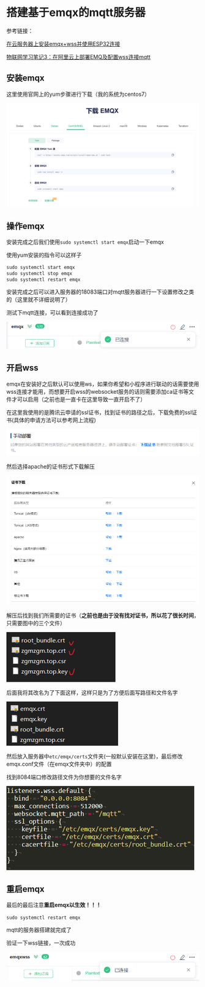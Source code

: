 # 搭建基于emqx的mqtt服务器

参考链接：

[在云服务器上安装emqx+wss并使用ESP32连接 ](https://yuanze.wang/posts/emqx-wss-esp32/#测试服务器)

[物联网学习笔记3：在阿里云上部署EMQ及配置wss连接mqtt](https://blog.csdn.net/weixin_43440746/article/details/103791278)



## 安装emqx

这里使用官网上的yum步骤进行下载（我的系统为centos7）



![image-20230430105803417](images/image-20230430105803417.png)





## 操作emqx

安装完成之后我们使用`sudo systemctl start emqx`启动一下emqx

使用yum安装的指令可以这样子

```
sudo systemctl start emqx
sudo systemctl stop emqx
sudo systemctl restart emqx
```



安装完成之后可以进入服务器的18083端口对mqtt服务器进行一下设置修改之类的（这里就不详细说明了）

测试下mqtt连接，可以看到连接成功了

![image-20230430110601000](images/image-20230430110601000.png)





## 开启wss

emqx在安装好之后默认可以使用ws，如果你希望和小程序进行联动的话需要使用wss连接才能用，而想要开启wss的websocket服务的话则需要添加ca证书等文件才可以启用（之前也是一直卡在这里导致一直开启不了）



在这里我使用的是腾讯云申请的ssl证书，找到证书的路径之后，下载免费的ssl证书(具体的申请方法可以参考网上流程)

![image-20230203133705515](images/image-20230203133705515.png)

然后选择apache的证书形式下载解压

<img src="images/image-20230203133730635.png" alt="image-20230203133730635" style="zoom:80%;" />

解压后找到我们所需要的证书（**之前也是由于没有找对证书，所以花了很长时间**，只需要图中的三个文件）

![image-20230203133856559](images/image-20230203133856559.png)

后面我将其改名为了下面这样，这样只是为了方便后面写路径和文件名字

![image-20230203133927470](images/image-20230203133927470.png)

然后放入服务器中`etc/emqx/certs`文件夹(一般默认安装在这里)，最后修改emqx.conf文件（在emqx文件夹中）的配置

找到8084端口修改路径文件为你想要的文件名字

![image-20230430110026997](images/image-20230430110026997.png)







## 重启emqx

最后的最后注意**重启emqx以生效！！！**

`sudo systemctl restart emqx`

mqtt的服务器搭建就完成了

验证一下wss链接，一次成功

![image-20230430110132192](images/image-20230430110132192.png)

